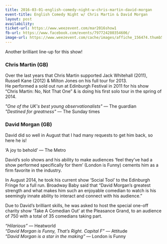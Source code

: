 ```yaml
---
title: 2016-03-01-english-comedy-night-w-chris-martin-david-morgan
event-title: English Comedy Night w/ Chris Martin & David Morgan
layout: post
availability: 
ticket-url: https://www.weezevent.com/mar2016show1
fb-url: https://www.facebook.com/events/797724280354606/
image-url: https://www.weezevent.com/cache/images/affiche_156474.thumb53700.1454679302.jpg
---
```


Another brilliant line-up for this show!

### Chris Martin (GB)
Over the last years that Chris Martin supported Jack Whitehall (2011), Russell Kane (2012) & Milton Jones on his full tour for 2013.  
He performed a sold out run at Edinburgh Festival in 2011 for his show “Chris Martin: No, Not That One” & is doing his first solo tour in the spring of 2014.

_"One of the UK's best young observationalists"_ &mdash; The guardian  
_"Destined for greatness"_ &mdash; The Sunday times  

### David Morgan (GB)
David did so well in August that I had many requests to get him back, so here he is!

‘A joy to behold’ &mdash; The Metro

David’s solo shows and his ability to make audiences ‘feel they’ve had a show performed specifically for them’ (London is Funny) cements him as a firm favorite in the industry. 

In August 2014, he took his current show ‘Social Tool’ to the Edinburgh Fringe for a full run. Broadway Baby said that “David Morgan’s greatest strength and what makes him such an enjoyable comedian to watch is his seemingly innate ability to interact and connect with his audience.”

Due to David’s brilliant skills, he was asked to host the special one-off charity show ‘Take A Comedian Out’ at the Pleasance Grand, to an audience of 750 with a total of 35 comedians taking part.

_“Hilarious”_ &mdash; Heatworld  
_“David Morgan is Funny, That’s Right. Capital F”_ &mdash; Attitude  
_“David Morgan is a star in the making”_ &mdash; London is Funny